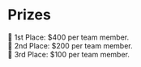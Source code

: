 # Prizes

[//]: # (_Participate in the Algothon to receive a share of a 2.8k prize pool!_)

🥇 1st Place: $400 per team member.  
🥈 2nd Place: $200 per team member.  
🥉 3rd Place: $100 per team member.

[//]: # (Further prizes / perks to be announced after event launch &#40;including networking and interview opportunities, and SIG merch!&#41; 🏆☕)
